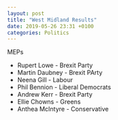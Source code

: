 ```yaml
---
layout: post
title: "West Midland Results"
date: 2019-05-26 23:31 +0100
categories: Politics
---
```


MEPs

*   Rupert Lowe - Brexit Party
*   Martin Daubney - Brexit PArty
*   Neena Gill - Labour
*   Phil Bennion - Liberal Democrats
*   Andrew Kerr - Brexit Party
*   Ellie Chowns - Greens
*   Anthea McIntyre - Conservative
